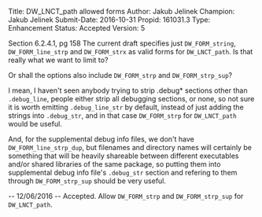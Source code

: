Title:       DW_LNCT_path allowed forms
Author:      Jakub Jelinek
Champion:    Jakub Jelinek
Submit-Date: 2016-10-31
Propid:      161031.3
Type:        Enhancement
Status:      Accepted
Version:     5

Section 6.2.4.1, pg 158
The current draft specifies just `DW_FORM_string`, `DW_FORM_line_strp`
and `DW_FORM_strx` as valid forms for `DW_LNCT_path`.  Is that really what we
want to limit to?

Or shall the options also include `DW_FORM_strp` and `DW_FORM_strp_sup`?

I mean, I haven't seen anybody trying to strip .debug* sections other than
`.debug_line`, people either strip all debugging sections, or none, so not
sure it is worth emitting `.debug_line_str` by default, instead of just adding
the strings into `.debug_str`, and in that case `DW_FORM_strp` for `DW_LNCT_path`
would be useful.

And, for the supplemental debug info files, we don't have
`DW_FORM_line_strp_dup`, but filenames and directory names will certainly be
something that will be heavily shareable between different executables
and/or shared libraries of the same package, so putting them into
supplemental debug info file's `.debug_str` section and refering to them
through `DW_FORM_strp_sup` should be very useful.


-- 
12/06/2016 -- Accepted.
  Allow `DW_FORM_strp` and `DW_FORM_strp_sup` for `DW_LNCT_path`.
